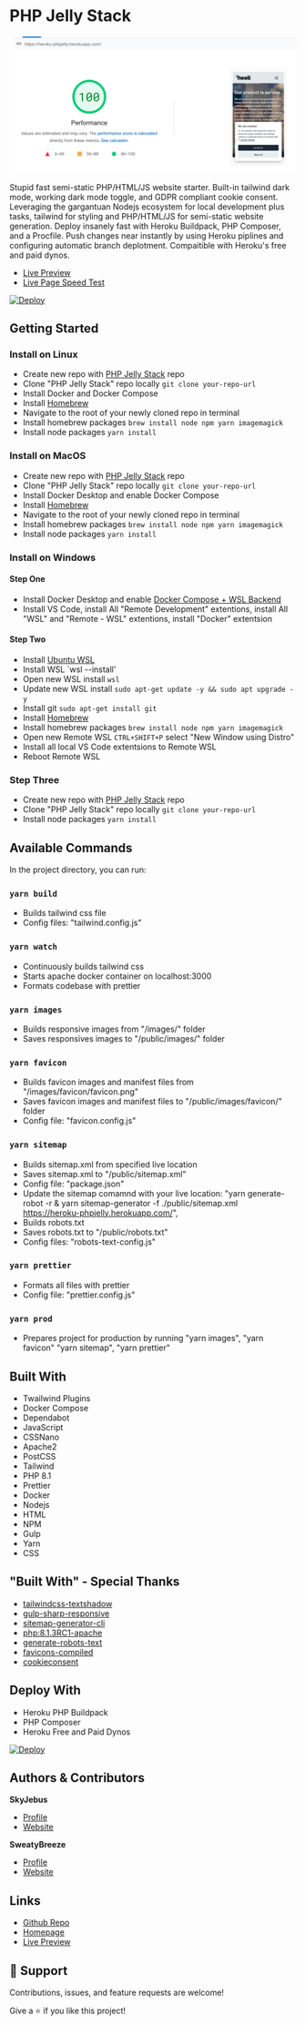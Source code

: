 # PHP Jelly Stack 

![Pagespeed Report](.github/images/pagespeed.jpg "Pagespeed Report")

<description>Stupid fast semi-static PHP/HTML/JS website starter. Built-in tailwind dark mode, working dark mode toggle, and GDPR compliant cookie consent. Leveraging the gargantuan Nodejs ecosystem for local development plus tasks, tailwind for styling and PHP/HTML/JS for semi-static website generation. Deploy insanely fast with Heroku Buildpack, PHP Composer, and a Procfile. Push changes near instantly by using Heroku piplines and configuring automatic branch deplotment. Compaitible with Heroku's free and paid dynos.</description>

- [Live Preview](https://heroku-phpjelly.herokuapp.com/ "Live View")
- [Live Page Speed Test](https://pagespeed.web.dev/report?url=https%3A%2F%2Fheroku-phpjelly.herokuapp.com%2F "PageSpeed Report")

[![Deploy](https://www.herokucdn.com/deploy/button.svg)](https://heroku.com/deploy?template=https://github.com/fuelviews/phpjelly)

## Getting Started

### Install on Linux

 - Create new repo with [PHP Jelly Stack](https://github.com/fuelviews/phpjelly/generate) repo
 - Clone "PHP Jelly Stack" repo locally `git clone your-repo-url`
 - Install Docker and Docker Compose
 - Install [Homebrew]("https://brew.sh/")
 - Navigate to the root of your newly cloned repo in terminal
 - Install homebrew packages `brew install node npm yarn imagemagick`
 - Install node packages `yarn install`

### Install on MacOS

 - Create new repo with [PHP Jelly Stack](https://github.com/fuelviews/phpjelly/generate) repo
 - Clone "PHP Jelly Stack" repo locally `git clone your-repo-url`
 - Install Docker Desktop and enable Docker Compose
 - Install [Homebrew]("https://brew.sh/")
 - Navigate to the root of your newly cloned repo in terminal
 - Install homebrew packages `brew install node npm yarn imagemagick`
 - Install node packages `yarn install`

### Install on Windows

#### Step One
 - Install Docker Desktop and enable [Docker Compose + WSL Backend](https://docs.docker.com/desktop/windows/wsl/#:~:text=Start%20Docker%20Desktop%20from%20the,will%20be%20enabled%20by%20default.)
 - Install VS Code, install All "Remote Development" extentions, install All "WSL" and "Remote - WSL" extentions, install "Docker" extentsion

#### Step Two
 - Install [Ubuntu WSL](https://www.microsoft.com/en-us/p/ubuntu/9nblggh4msv6?ocid=9nblggh4msv6_ORSEARCH_Bing&rtc=1&activetab=pivot:overviewtab)
 - Install WSL `wsl --install'
 - Open new WSL install `wsl`
 - Update new WSL install `sudo apt-get update -y && sudo apt upgrade -y`
 - Install git `sudo apt-get install git`
 - Install [Homebrew](https://brew.sh/)
 - Install homebrew packages `brew install node npm yarn imagemagick`
 - Open new Remote WSL `CTRL+SHIFT+P` select "New Window using Distro"
 - Install all local VS Code extentsions to Remote WSL
 - Reboot Remote WSL

### Step Three 
 - Create new repo with [PHP Jelly Stack](https://github.com/fuelviews/phpjelly/generate) repo
 - Clone "PHP Jelly Stack" repo locally `git clone your-repo-url`
 - Install node packages `yarn install`

## Available Commands

In the project directory, you can run:

### `yarn build`

   - Builds tailwind css file
   - Config files: "tailwind.config.js"

### `yarn watch`

   - Continuously builds tailwind css
   - Starts apache docker container on localhost:3000
   - Formats codebase with prettier

### `yarn images`

   - Builds responsive images from "/images/" folder
   - Saves responsives images to "/public/images/" folder

### `yarn favicon`

   - Builds favicon images and manifest files from "/images/favicon/favicon.png"
   - Saves favicon images and manifest files to "/public/images/favicon/" folder
   - Config file: "favicon.config.js"

### `yarn sitemap`

   - Builds sitemap.xml from specified live location
   - Saves sitemap.xml to "/public/sitemap.xml"
   - Config file: "package.json"
   - Update the sitemap comamnd with your live location: "yarn generate-robot -r & yarn sitemap-generator -f ./public/sitemap.xml https://heroku-phpjelly.herokuapp.com/",
   - Builds robots.txt
   - Saves robots.txt to "/public/robots.txt"
   - Config files: "robots-text-config.js"

### `yarn prettier`

   - Formats all files with prettier
   - Config file: "prettier.config.js"

### `yarn prod`

   - Prepares project for production by running "yarn images", "yarn favicon" "yarn sitemap", "yarn prettier"

###

## Built With

- Twailwind Plugins
- Docker Compose
- Dependabot
- JavaScript
- CSSNano
- Apache2
- PostCSS
- Tailwind
- PHP 8.1
- Prettier
- Docker
- Nodejs
- HTML
- NPM
- Gulp
- Yarn
- CSS

## "Built With" - Special Thanks

- [tailwindcss-textshadow](https://github.com/iunteq/tailwindcss-textShadow)
- [gulp-sharp-responsive](https://github.com/khalyomede/gulp-sharp-responsive)
- [sitemap-generator-cli](https://www.npmjs.com/package/sitemap-generator-cli)
- [php:8.1.3RC1-apache](https://registry.hub.docker.com/layers/php/library/php/8.1.3RC1-apache/images/sha256-584796346e375a811b018950c459e47d82891dc2899a96785ef1c56865f50e0c?context=explore)
- [generate-robots-text](https://github.com/Udakara/generate-robots-text)
- [favicons-compiled](https://github.com/kodingdotninja/favicons-compiled)
- [cookieconsent](https://github.com/orestbida/cookieconsent)

## Deploy With 

- Heroku PHP Buildpack
- PHP Composer
- Heroku Free and Paid Dynos

[![Deploy](https://www.herokucdn.com/deploy/button.svg)](https://heroku.com/deploy?template=https://github.com/fuelviews/phpjelly)

## Authors & Contributors

**SkyJebus**

- [Profile](https://github.com/skyjebus "SkyJebus Profile")
- [Website](https://fuelviews.com "Welcome")

**SweatyBreeze**

- [Profile](https://github.com/sweatybreeze "SweatyBreeze Profile")
- [Website](https://fuelviews.com "Welcome")

## Links

- [Github Repo](https://github.com/fuelviews/phpjelly "PHP Jelly Stack Repo")
- [Homepage](https://fuelviews/phpjelly "PHP Jelly Stack Website")
- [Live Preview](https://heroku-phpjelly.herokuapp.com/ "Live View")

## 🤝 Support

Contributions, issues, and feature requests are welcome!

Give a ⭐️ if you like this project!